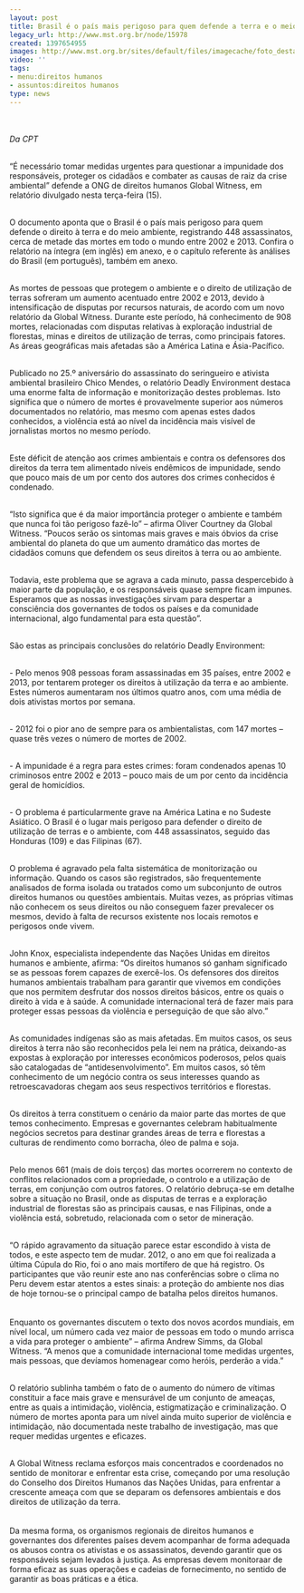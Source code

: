 ```yaml
---
layout: post
title: Brasil é o país mais perigoso para quem defende a terra e o meio ambiente
legacy_url: http://www.mst.org.br/node/15978
created: 1397654955
images: http://www.mst.org.br/sites/default/files/imagecache/foto_destaque/chapeu!!.jpg
video: ''
tags:
- menu:direitos humanos
- assuntos:direitos humanos
type: news
---
```

<p><br><br><em>Da CPT</em><br>&nbsp;</p><p>“É necessário tomar medidas urgentes para questionar a impunidade dos responsáveis, proteger os cidadãos e combater as causas de raiz da crise ambiental” defende a ONG de direitos humanos Global Witness, em relatório divulgado nesta terça-feira (15).</p><p><br>O documento aponta que o Brasil é o país mais perigoso para quem defende o direito à terra e do meio ambiente, registrando 448 assassinatos, cerca de metade das mortes em todo o mundo entre 2002 e 2013. Confira o relatório na íntegra (em inglês) em anexo, e o capítulo referente às análises do Brasil (em português), também em anexo.</p><p><br>As mortes de pessoas que protegem o ambiente e o direito de utilização de terras sofreram um aumento acentuado entre 2002 e 2013, devido à intensificação de disputas por recursos naturais, de acordo com um novo relatório da Global Witness. Durante este período, há conhecimento de 908 mortes, relacionadas com disputas relativas à exploração industrial de florestas, minas e direitos de utilização de terras, como principais fatores. As áreas geográficas mais afetadas são a América Latina e Ásia-Pacífico.</p><p><br>Publicado no 25.º aniversário do assassinato do seringueiro e ativista ambiental brasileiro Chico Mendes, o relatório Deadly Environment destaca uma enorme falta de informação e monitorização destes problemas. Isto significa que o número de mortes é provavelmente superior aos números documentados no relatório, mas mesmo com apenas estes dados conhecidos, a violência está ao nível da incidência mais visível de jornalistas mortos no mesmo período.</p><p><br>Este déficit de atenção aos crimes ambientais e contra os defensores dos direitos da terra tem alimentado níveis endêmicos de impunidade, sendo que pouco mais de um por cento dos autores dos crimes conhecidos é condenado.</p><p><br>“Isto significa que é da maior importância proteger o ambiente e também que nunca foi tão perigoso fazê-lo” – afirma Oliver Courtney da Global Witness. “Poucos serão os sintomas mais graves e mais óbvios da crise ambiental do planeta do que um aumento dramático das mortes de cidadãos comuns que defendem os seus direitos à terra ou ao ambiente.</p><p><br>Todavia, este problema que se agrava a cada minuto, passa despercebido à maior parte da população, e os responsáveis quase sempre ficam impunes. Esperamos que as nossas investigações sirvam para despertar a consciência dos governantes de todos os países e da comunidade internacional, algo fundamental para esta questão”.</p><p><br>São estas as principais conclusões do relatório Deadly Environment:</p><p><br>- Pelo menos 908 pessoas foram assassinadas em 35 países, entre 2002 e 2013, por tentarem proteger os direitos à utilização da terra e ao ambiente. Estes números aumentaram nos últimos quatro anos, com uma média de dois ativistas mortos por semana.</p><p><br>- 2012 foi o pior ano de sempre para os ambientalistas, com 147 mortes – quase três vezes o número de mortes de 2002.</p><p><br>- A impunidade é a regra para estes crimes: foram condenados apenas 10 criminosos entre 2002 e 2013 – pouco mais de um por cento da incidência geral de homicídios.</p><p><br>- O problema é particularmente grave na América Latina e no Sudeste Asiático. O Brasil é o lugar mais perigoso para defender o direito de utilização de terras e o ambiente, com 448 assassinatos, seguido das Honduras (109) e das Filipinas (67).</p><p><br>O problema é agravado pela falta sistemática de monitorização ou informação. Quando os casos são registrados, são frequentemente analisados de forma isolada ou tratados como um subconjunto de outros direitos humanos ou questões ambientais. Muitas vezes, as próprias vítimas não conhecem os seus direitos ou não conseguem fazer prevalecer os mesmos, devido à falta de recursos existente nos locais remotos e perigosos onde vivem.</p><p><br>John Knox, especialista independente das Nações Unidas em direitos humanos e ambiente, afirma: “Os direitos humanos só ganham significado se as pessoas forem capazes de exercê-los. Os defensores dos direitos humanos ambientais trabalham para garantir que vivemos em condições que nos permitem desfrutar dos nossos direitos básicos, entre os quais o direito à vida e à saúde. A comunidade internacional terá de fazer mais para proteger essas pessoas da violência e perseguição de que são alvo.”</p><p><br>As comunidades indígenas são as mais afetadas. Em muitos casos, os seus direitos à terra não são reconhecidos pela lei nem na prática, deixando-as expostas à exploração por interesses econômicos poderosos, pelos quais são catalogadas de “antidesenvolvimento”. Em muitos casos, só têm conhecimento de um negócio contra os seus interesses quando as retroescavadoras chegam aos seus respectivos territórios e florestas.</p><p><br>Os direitos à terra constituem o cenário da maior parte das mortes de que temos conhecimento. Empresas e governantes celebram habitualmente negócios secretos para destinar grandes áreas de terra e florestas a culturas de rendimento como borracha, óleo de palma e soja.</p><p><br>Pelo menos 661 (mais de dois terços) das mortes ocorrerem no contexto de conflitos relacionados com a propriedade, o controlo e a utilização de terras, em conjunção com outros fatores. O relatório debruça-se em detalhe sobre a situação no Brasil, onde as disputas de terras e a exploração industrial de florestas são as principais causas, e nas Filipinas, onde a violência está, sobretudo, relacionada com o setor de mineração.</p><p><br>“O rápido agravamento da situação parece estar escondido à vista de todos, e este aspecto tem de mudar. 2012, o ano em que foi realizada a última Cúpula do Rio, foi o ano mais mortífero de que há registro. Os participantes que vão reunir este ano nas conferências sobre o clima no Peru devem estar atentos a estes sinais: a proteção do ambiente nos dias de hoje tornou-se o principal campo de batalha pelos direitos humanos. <br><br><br>Enquanto os governantes discutem o texto dos novos acordos mundiais, em nível local, um número cada vez maior de pessoas em todo o mundo arrisca a vida para proteger o ambiente” – afirma Andrew Simms, da Global Witness. “A menos que a comunidade internacional tome medidas urgentes, mais pessoas, que devíamos homenagear como heróis, perderão a vida.”</p><p><br>O relatório sublinha também o fato de o aumento do número de vítimas constituir a face mais grave e mensurável de um conjunto de ameaças, entre as quais a intimidação, violência, estigmatização e criminalização. O número de mortes aponta para um nível ainda muito superior de violência e intimidação, não documentada neste trabalho de investigação, mas que requer medidas urgentes e eficazes.</p><p><br>A Global Witness reclama esforços mais concentrados e coordenados no sentido de monitorar e enfrentar esta crise, começando por uma resolução do Conselho dos Direitos Humanos das Nações Unidas, para enfrentar a crescente ameaça com que se deparam os defensores ambientais e dos direitos de utilização da terra. <br><br><br>Da mesma forma, os organismos regionais de direitos humanos e governantes dos diferentes países devem acompanhar de forma adequada os abusos contra os ativistas e os assassinatos, devendo garantir que os responsáveis sejam levados à justiça. As empresas devem monitoraar de forma eficaz as suas operações e cadeias de fornecimento, no sentido de garantir as boas práticas e a ética.</p><p>&nbsp;</p><p>&nbsp;</p>
